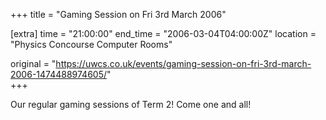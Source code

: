 +++
title = "Gaming Session on Fri 3rd March 2006"

[extra]
time = "21:00:00"
end_time = "2006-03-04T04:00:00Z"
location = "Physics Concourse Computer Rooms"

original = "https://uwcs.co.uk/events/gaming-session-on-fri-3rd-march-2006-1474488974605/"    
+++

Our regular gaming sessions of Term 2\! Come one and all\!

